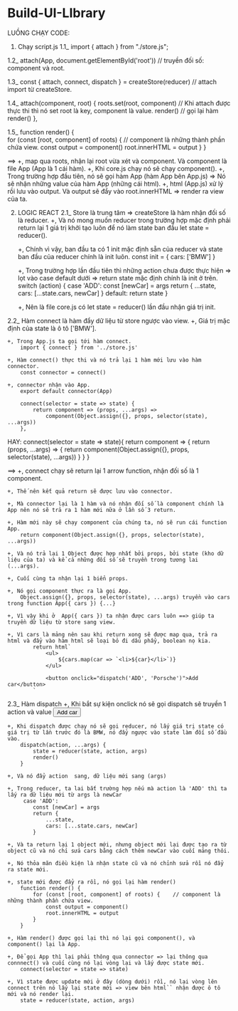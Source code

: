 # Build-UI-LIbrary
LUỒNG CHẠY CODE:

1. Chạy script.js 
1.1_ import { attach } from "./store.js";

1.2_ attach(App, document.getElementById('root'))   // truyền đối số: component và  root.

1.3_ const { attach, connect, dispatch } = createStore(reducer) // attach import từ createStore.

1.4_    attach(component, root) {
            roots.set(root, component)  // Khi attach được thực thi thì nó set root là key, component là value.
            render()                    // gọi lại hàm render()
        },

1.5_    function render() {         
            for (const [root, component] of roots) {    // component là những thành phần chứa view.
                const output = component()
                root.innerHTML = output
            }
        }

==> +, map qua roots, nhận lại root vừa xét và component. Và component là file App (App là 1 cái hàm). 
    +, Khi core.js chạy nó sẽ chạy component().
    +, Trong trường hợp đầu tiên, nó sẽ gọi hàm App (hàm App bên App.js) => Nó sẽ nhận những value của hàm App (những cái html).
    +, html (App.js) xử lý rồi lưu vào output. Và output sẽ đẩy vào root.innerHTML => render ra view của ta.

2. LOGIC REACT
2.1_ Store là trung tâm => createStore là hàm nhận đối số là reducer.
    +, Và nó mong muốn reducer trong trường hợp mặc định phải return lại 1 giá trị khởi tạo luôn để nó làm state ban đầu  let state = reducer().

    +, Chính vì vậy, ban đầu ta có 1 init mặc định sẵn của reducer và state ban đầu của reducer chính là init luôn.
        const init = {
            cars: ['BMW']
        }

    +, Trong trường hợp lần đầu tiên thì những action chưa được thực hiện => lọt vào case default dưới => return state mặc định chính là init ở trên.
        switch (action) {
            case 'ADD':
                const [newCar] = args
                return {
                    ...state, 
                    cars: [...state.cars, newCar]
                }
            default: 
                return state
        }

    +, Nên là file core.js có let state = reducer() lần đầu nhận giá trị init. 

2.2_ Hàm connect là hàm đẩy dữ liệu từ store ngược vào view.
    +, Giá trị mặc định của state là ô tô ['BMW']. 

    +, Trong App.js ta gọi tới hàm connect. 
        import { connect } from '../store.js'

    +, Hàm connect() thực thi và nó trả lại 1 hàm mới lưu vào hàm connector.
        const connector = connect()

    +, connector nhận vào App. 
        export default connector(App)

        connect(selector = state => state) {
            return component => (props, ...args) =>
                component(Object.assign({}, props, selector(state), ...args))
        },

HAY: 
    connect(selector = state => state){
        return component => {
            return (props, ...args) => {
                return component(Object.assign({}, props, selector(state), ...args))
            }
        }
    }

==> +, connect chạy sẽ return lại 1 arrow function, nhận đối số là 1 component.

    +, Thế nên kết quả return sẽ được lưu vào connector.

    +, Mà connector lại là 1 hàm và nó nhận đối số là component chính là App nên nó sẽ trả ra 1 hàm mới nữa ở lần số 3 return.

    +, Hàm mới này sẽ chạy component của chúng ta, nó sẽ run cái function App.
        return component(Object.assign({}, props, selector(state), ...args))

    +, Và nó trả lại 1 Object được hợp nhất bởi props, bởi state (kho dữ liệu của ta) và kể cả những đối số sẽ truyền trong tương lai (...args).

    +, Cuối cùng ta nhận lại 1 biển props.
    
    +, Nó gọi component thực ra là gọi App. 
        Object.assign({}, props, selector(state), ...args) truyền vào cars trong function App({ cars }) {...}

    +, Vì vậy khi ở  App({ cars }) ta nhận được cars luôn ==> giúp ta truyền dữ liệu từ store sang view.

    +, Vì cars là mảng nên sau khi return xong sẽ được map qua, trả ra html và đẩy vào hàm html sẽ loại bỏ đi dấu phẩy, boolean nọ kia.
            return html`
                <ul>
                    ${cars.map(car => `<li>${car}</li>`)}
                </ul>

                <button onclick="dispatch('ADD', 'Porsche')">Add car</button>
            `
2.3_ Hàm dispatch 
    +, Khi bắt sự kiện onclick nó sẽ gọi dispatch sẽ truyền 1 action và value 
        <button onclick="dispatch('ADD', 'Porsche')">Add car</button>
    
    +, Khi dispatch được chạy nó sẽ gọi reducer, nó lấy giá trị state có giá trị từ lần trước đó là BMW, nó đẩy ngược vào state làm đối số đầu vào.
        dispatch(action, ...args) {
            state = reducer(state, action, args)
            render()
        }
    
    +, Và nó đẩy action  sang, dữ liệu mới sang (args)

    +, Trong reducer, ta lai bắt trường hợp nếu mà action là 'ADD' thì ta lấy ra dữ liệu mới từ args là newCar 
         case 'ADD':
            const [newCar] = args
            return {
                ...state, 
                cars: [...state.cars, newCar]
            }
    
    +, Và ta return lại 1 object mới, nhưng object mới lại được tạo ra từ object cũ và nó chỉ sửa cars bằng cách thêm newCar vào cuối mảng thôi.

    +, Nó thỏa mãn điều kiện là nhận state cũ và nó chỉnh sửa rồi nó đẩy ra state mới.

    +, state mới được đẩy ra rồi, nó gọi lại hàm render()
        function render() {     
            for (const [root, component] of roots) {    // component là những thành phần chứa view.
                const output = component()
                root.innerHTML = output
            }
        }
    
    +, Hàm render() được gọi lại thì nó lại gọi component(), và component() lại là App.

    +, Để gọi App thì lại phải thông qua connector => lại thông qua connnect() và cuối cùng nó lại vòng lại và lấy được state mới. 
        connect(selector = state => state)

    +, Vì state được update mới ở đây (dòng dưới) rồi, nó lại vòng lên connect trên nó lấy lại state mới => view bên html`` nhận được ô tô mới và nó render lại. 
        state = reducer(state, action, args)


